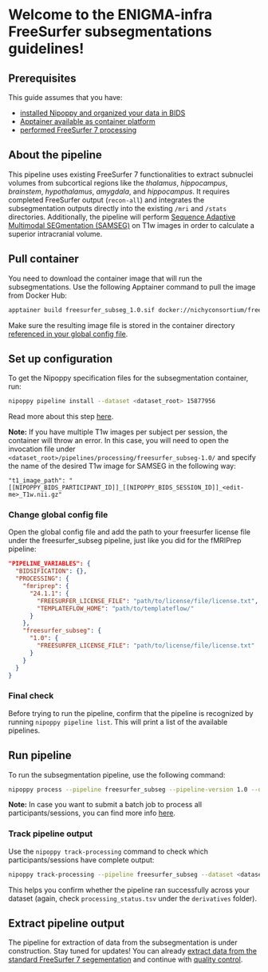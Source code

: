 # Welcome to the ENIGMA-infra FreeSurfer subsegmentations guidelines!

## Prerequisites
This guide assumes that you have:
- [installed Nipoppy and organized your data in BIDS](../../resources/data_org/setting_up_nipoppy.md)
- [Apptainer available as container platform](../../resources/how_to_guides/container_platforms.md)
- [performed FreeSurfer 7 processing](../../resources/processing/freesurfer7.md)

## About the pipeline
This pipeline uses existing FreeSurfer 7 functionalities to extract subnuclei volumes from subcortical regions like the *thalamus*, *hippocampus*, *brainstem*, *hypothalamus*, *amygdala*, and *hippocampus*. It requires completed FreeSurfer output (`recon-all`) and integrates the subsegmentation outputs directly into the existing `/mri` and `/stats` directories. Additionally, the pipeline will perform [Sequence Adaptive Multimodal SEGmentation (SAMSEG)](https://surfer.nmr.mgh.harvard.edu/fswiki/Samseg) on T1w images in order to calculate a superior intracranial volume.

## Pull container
You need to download the container image that will run the subsegmentations. Use the following Apptainer command to pull the image from Docker Hub:
```bash
apptainer build freesurfer_subseg_1.0.sif docker://nichyconsortium/freesurfer_subseg:1.0
```
Make sure the resulting image file is stored in the container directory [referenced in your global config file](../../resources/how_to_guides/container_platforms.md#storing-container-images).

## Set up configuration
To get the Nipoppy specification files for the subsegmentation container, run:
```bash
nipoppy pipeline install --dataset <dataset_root> 15877956
```
Read more about this step [here](../../resources/how_to_guides/getting_ENIGMA-PD_pipeline_config_files.md).

**Note:** If you have multiple T1w images per subject per session, the container will throw an error. In this case, you will need to open the invocation file under `<dataset_root>/pipelines/processing/freesurfer_subseg-1.0/` and specify the name of the desired T1w image for SAMSEG in the following way:
```
"t1_image_path": "[[NIPOPPY_BIDS_PARTICIPANT_ID]]_[[NIPOPPY_BIDS_SESSION_ID]]_<edit-me>_T1w.nii.gz"
```

### Change global config file
Open the global config file and add the path to your freesurfer license file under the freesurfer_subseg pipeline, just like you did for the fMRIPrep pipeline:

```json
"PIPELINE_VARIABLES": {
  "BIDSIFICATION": {},
  "PROCESSING": {
    "fmriprep": {
      "24.1.1": {
        "FREESURFER_LICENSE_FILE": "path/to/license/file/license.txt",
        "TEMPLATEFLOW_HOME": "path/to/templateflow/"
      }
    },
    "freesurfer_subseg": {
      "1.0": {
        "FREESURFER_LICENSE_FILE": "path/to/license/file/license.txt"
      }
    }
  }
}
```

### Final check
Before trying to run the pipeline, confirm that the pipeline is recognized by running `nipoppy pipeline list`. This will print a list of the available pipelines.

## Run pipeline
To run the subsegmentation pipeline, use the following command:
```bash
nipoppy process --pipeline freesurfer_subseg --pipeline-version 1.0 --dataset <dataset_root>
```
**Note:** In case you want to submit a batch job to process all participants/sessions, you can find more info [here](../../resources/processing/freesurfer7.md#run-pipeline).

### Track pipeline output
Use the `nipoppy track-processing` command to check which participants/sessions have complete output:
```bash
nipoppy track-processing --pipeline freesurfer_subseg --dataset <dataset_root>
```
This helps you confirm whether the pipeline ran successfully across your dataset (again, check `processing_status.tsv` under the `derivatives` folder).

## Extract pipeline output
The pipeline for extraction of data from the subsegmentation is under construction. Stay tuned for updates! You can already [extract data from the standard FreeSurfer 7 segementation](../../resources/processing/freesurfer7.md#extract-pipeline-output) and continue with [quality control](../../resources/processing/fsqc.md).
